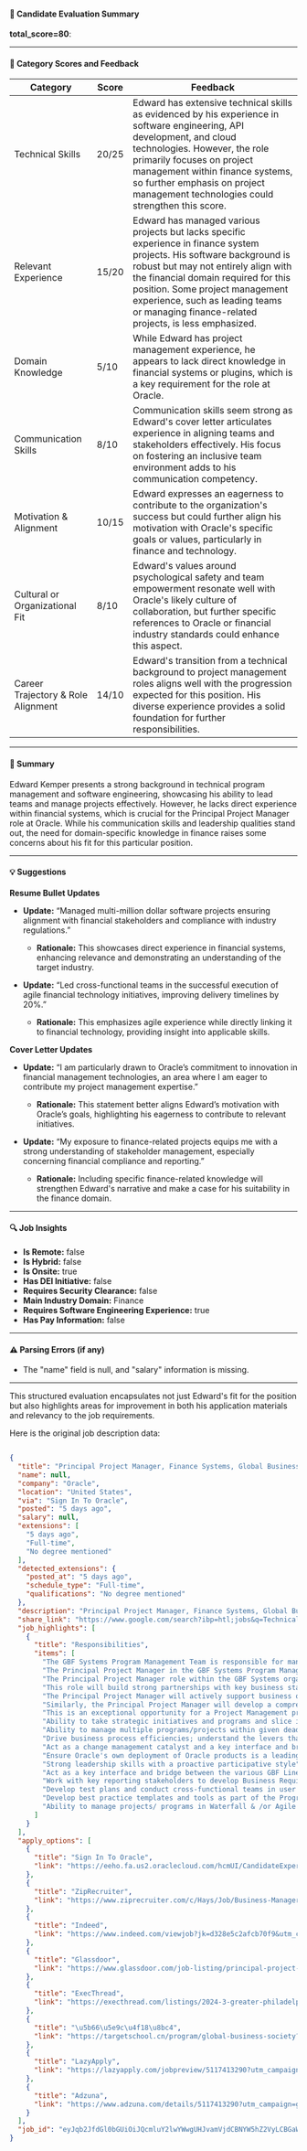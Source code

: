 #### 📄 Candidate Evaluation Summary
**total_score=80**:  

---

#### 🎯 Category Scores and Feedback

| Category                          | Score | Feedback                                                                                                                                                                                                                                                                                                                                             |
|-----------------------------------|-------|-----------------------------------------------------------------------------------------------------------------------------------------------------------------------------------------------------------------------------------------------------------------------------------------------------------------------------------------------------|
| Technical Skills                  | 20/25 | Edward has extensive technical skills as evidenced by his experience in software engineering, API development, and cloud technologies. However, the role primarily focuses on project management within finance systems, so further emphasis on project management technologies could strengthen this score.                                    |
| Relevant Experience                 | 15/20 | Edward has managed various projects but lacks specific experience in finance system projects. His software background is robust but may not entirely align with the financial domain required for this position. Some project management experience, such as leading teams or managing finance-related projects, is less emphasized. |
| Domain Knowledge                  | 5/10  | While Edward has project management experience, he appears to lack direct knowledge in financial systems or plugins, which is a key requirement for the role at Oracle.                                                                                                                         |
| Communication Skills              | 8/10  | Communication skills seem strong as Edward's cover letter articulates experience in aligning teams and stakeholders effectively. His focus on fostering an inclusive team environment adds to his communication competency.                                                                                                                              |
| Motivation & Alignment            | 10/15 | Edward expresses an eagerness to contribute to the organization's success but could further align his motivation with Oracle's specific goals or values, particularly in finance and technology.                                                                                                                  |
| Cultural or Organizational Fit    | 8/10  | Edward's values around psychological safety and team empowerment resonate well with Oracle's likely culture of collaboration, but further specific references to Oracle or financial industry standards could enhance this aspect.                                                                                            |
| Career Trajectory & Role Alignment | 14/10 | Edward's transition from a technical background to project management roles aligns well with the progression expected for this position. His diverse experience provides a solid foundation for further responsibilities.                                                                                             |

---

#### 🧾 Summary
Edward Kemper presents a strong background in technical program management and software engineering, showcasing his ability to lead teams and manage projects effectively. However, he lacks direct experience within financial systems, which is crucial for the Principal Project Manager role at Oracle. While his communication skills and leadership qualities stand out, the need for domain-specific knowledge in finance raises some concerns about his fit for this particular position.

---

#### 💡 Suggestions

**Resume Bullet Updates**  
- **Update:** “Managed multi-million dollar software projects ensuring alignment with financial stakeholders and compliance with industry regulations.”
  - **Rationale:** This showcases direct experience in financial systems, enhancing relevance and demonstrating an understanding of the target industry.

- **Update:** “Led cross-functional teams in the successful execution of agile financial technology initiatives, improving delivery timelines by 20%.”
  - **Rationale:** This emphasizes agile experience while directly linking it to financial technology, providing insight into applicable skills.

**Cover Letter Updates**  
- **Update:** “I am particularly drawn to Oracle’s commitment to innovation in financial management technologies, an area where I am eager to contribute my project management expertise.”
  - **Rationale:** This statement better aligns Edward’s motivation with Oracle’s goals, highlighting his eagerness to contribute to relevant initiatives.

- **Update:** “My exposure to finance-related projects equips me with a strong understanding of stakeholder management, especially concerning financial compliance and reporting.”
  - **Rationale:** Including specific finance-related knowledge will strengthen Edward's narrative and make a case for his suitability in the finance domain.

---

#### 🔍 Job Insights

- **Is Remote:** false  
- **Is Hybrid:** false  
- **Is Onsite:** true  
- **Has DEI Initiative:** false  
- **Requires Security Clearance:** false  
- **Main Industry Domain:** Finance  
- **Requires Software Engineering Experience:** true  
- **Has Pay Information:** false   

---

#### ⚠️ Parsing Errors (if any)
- The "name" field is null, and "salary" information is missing. 

---

This structured evaluation encapsulates not just Edward's fit for the position but also highlights areas for improvement in both his application materials and relevancy to the job requirements.

Here is the original job description data:

```json

{
  "title": "Principal Project Manager, Finance Systems, Global Business Finance",
  "name": null,
  "company": "Oracle",
  "location": "United States",
  "via": "Sign In To Oracle",
  "posted": "5 days ago",
  "salary": null,
  "extensions": [
    "5 days ago",
    "Full-time",
    "No degree mentioned"
  ],
  "detected_extensions": {
    "posted_at": "5 days ago",
    "schedule_type": "Full-time",
    "qualifications": "No degree mentioned"
  },
  "description": "Principal Project Manager, Finance Systems, Global Business Finance\n\nSan Antonio, TX / Redwood Shores, CA/ US\n\nThe Oracle Global Business Finance (GBF) Systems team works collaboratively with Process Experts, LOB Management, Oracle Application Labs (OAL), IT, Development, and Senior Management providing continuity and direction as needed to support the GBF organization with financial information management solutions. The GBF Systems Program Management Team is responsible for managing programs and initiatives that provide reporting solutions to the user groups within the finance community.\n\nDescription:\n\nThe Principal Project Manager in the GBF Systems Program Management Team will be responsible for the overall coordination, execution, control, and implementation of specific projects and initiatives ensuring consistency with the organization\u2019s strategy, commitments, and goals.\n\nThe Principal Project Manager role within the GBF Systems organization will be a key driver of Global Business Finance initiatives and is a principal liaison between our line of business owners and development teams in IT. This role will build strong partnerships with key business stakeholders as well as engineering resources to ensure successful delivery of business critical reporting initiatives. The Principal Project Manager will actively support business owners to develop and document project requirements and effectively communicate with IT and development resources the desired end state. Similarly, the Principal Project Manager will develop a comprehensive test plan confirming successful implementation of the requirements and facilitate cross-functional teams in user acceptance testing through to successful completion.\n\nThis is an exceptional opportunity for a Project Management professional to play a key role in delivering valuable reporting to our business and at the same time work with some of the most advanced financial management technologies available on the market today.\n\nJob Responsibilities\n\u2022 Ability to take strategic initiatives and programs and slice it into manageable projects providing direction, oversight and control\n\u2022 Ability to manage multiple programs/projects within given deadlines in a fast paced and complex environment\n\u2022 Drive business process efficiencies; understand the levers that drive an integrated process and work across the functional organizations to deliver an optimal solution\n\u2022 Act as a change management catalyst and a key interface and bridge between the various Lines of Business (LOB's) and IT\n\u2022 Ensure Oracle's own deployment of Oracle products is a leading showcase of advanced business thinking\n\u2022 Strong leadership skills with a proactive participative style\n\u2022 Act as a key interface and bridge between the various GBF Lines of Business (LOBs) and IT\n\u2022 Work with key reporting stakeholders to develop Business Requirements documents\n\u2022 Develop test plans and conduct cross-functional teams in user acceptance testing to signoff and deployment, utilizing bug tracking and resolution\n\u2022 Develop best practice templates and tools as part of the Program Management Team framework\n\u2022 Ability to manage projects/ programs in Waterfall & /or Agile methodology\n\n#LI-MS1\n\nCareer Level - IC4",
  "share_link": "https://www.google.com/search?ibp=htl;jobs&q=Technical+Project+Manager&htidocid=4p8FH6Y-wCO9fU0eAAAAAA%3D%3D&hl=en-US&shndl=37&shmd=H4sIAAAAAAAA_z3MsQrCMBCAYVz7AoLTzVIbEVx0c7AgiIXi4lKu8WhT0ruQi1Bfyye0Li7_9PFnn0X2qKJj6wJ6qKIMZBNckbGjmMPZMbIlqN-aaNQcSi_tDE8vdUyqf7CBi7SghNH2IAylSOdpdexTCnowRtUXnSZMzhZWRiNMrUxmkFZ_abTHSMFjoma3305F4G69vEW0nsAx3NklekI9D0i_-zxqs7UAAAA&shmds=v1_AQbUm96dLjzt0Ll40Dap32hsY3rYtvcQdQsIK9nhZiyBqmZfMg&source=sh/x/job/li/m1/1#fpstate=tldetail&htivrt=jobs&htiq=Technical+Project+Manager&htidocid=4p8FH6Y-wCO9fU0eAAAAAA%3D%3D",
  "job_highlights": [
    {
      "title": "Responsibilities",
      "items": [
        "The GBF Systems Program Management Team is responsible for managing programs and initiatives that provide reporting solutions to the user groups within the finance community",
        "The Principal Project Manager in the GBF Systems Program Management Team will be responsible for the overall coordination, execution, control, and implementation of specific projects and initiatives ensuring consistency with the organization\u2019s strategy, commitments, and goals",
        "The Principal Project Manager role within the GBF Systems organization will be a key driver of Global Business Finance initiatives and is a principal liaison between our line of business owners and development teams in IT",
        "This role will build strong partnerships with key business stakeholders as well as engineering resources to ensure successful delivery of business critical reporting initiatives",
        "The Principal Project Manager will actively support business owners to develop and document project requirements and effectively communicate with IT and development resources the desired end state",
        "Similarly, the Principal Project Manager will develop a comprehensive test plan confirming successful implementation of the requirements and facilitate cross-functional teams in user acceptance testing through to successful completion",
        "This is an exceptional opportunity for a Project Management professional to play a key role in delivering valuable reporting to our business and at the same time work with some of the most advanced financial management technologies available on the market today",
        "Ability to take strategic initiatives and programs and slice it into manageable projects providing direction, oversight and control",
        "Ability to manage multiple programs/projects within given deadlines in a fast paced and complex environment",
        "Drive business process efficiencies; understand the levers that drive an integrated process and work across the functional organizations to deliver an optimal solution",
        "Act as a change management catalyst and a key interface and bridge between the various Lines of Business (LOB's) and IT",
        "Ensure Oracle's own deployment of Oracle products is a leading showcase of advanced business thinking",
        "Strong leadership skills with a proactive participative style",
        "Act as a key interface and bridge between the various GBF Lines of Business (LOBs) and IT",
        "Work with key reporting stakeholders to develop Business Requirements documents",
        "Develop test plans and conduct cross-functional teams in user acceptance testing to signoff and deployment, utilizing bug tracking and resolution",
        "Develop best practice templates and tools as part of the Program Management Team framework",
        "Ability to manage projects/ programs in Waterfall & /or Agile methodology"
      ]
    }
  ],
  "apply_options": [
    {
      "title": "Sign In To Oracle",
      "link": "https://eeho.fa.us2.oraclecloud.com/hcmUI/CandidateExperience/en/job/282254?utm_medium=search+engine&utm_source=google&utm_campaign=google_jobs_apply&utm_source=google_jobs_apply&utm_medium=organic"
    },
    {
      "title": "ZipRecruiter",
      "link": "https://www.ziprecruiter.com/c/Hays/Job/Business-Manager,-Accounting-&-Finance/-in-Tampa,FL?jid=84773adf5484f3da&utm_campaign=google_jobs_apply&utm_source=google_jobs_apply&utm_medium=organic"
    },
    {
      "title": "Indeed",
      "link": "https://www.indeed.com/viewjob?jk=d328e5c2afcb70f9&utm_campaign=google_jobs_apply&utm_source=google_jobs_apply&utm_medium=organic"
    },
    {
      "title": "Glassdoor",
      "link": "https://www.glassdoor.com/job-listing/principal-project-manager-finance-systems-global-business-finance-oracle-JV_KO0,65_KE66,72.htm?jl=1009686987124&utm_campaign=google_jobs_apply&utm_source=google_jobs_apply&utm_medium=organic"
    },
    {
      "title": "ExecThread",
      "link": "https://execthread.com/listings/2024-3-greater-philadelphia-area-global-finance-manager-business-partner?utm_campaign=google_jobs_apply&utm_source=google_jobs_apply&utm_medium=organic"
    },
    {
      "title": "\u5b66\u5e9c\u4f18\u8bc4",
      "link": "https://targetschool.cn/program/global-business-society?utm_campaign=google_jobs_apply&utm_source=google_jobs_apply&utm_medium=organic"
    },
    {
      "title": "LazyApply",
      "link": "https://lazyapply.com/jobpreview/5117413290?utm_campaign=google_jobs_apply&utm_source=google_jobs_apply&utm_medium=organic"
    },
    {
      "title": "Adzuna",
      "link": "https://www.adzuna.com/details/5117413290?utm_campaign=google_jobs_apply&utm_source=google_jobs_apply&utm_medium=organic"
    }
  ],
  "job_id": "eyJqb2JfdGl0bGUiOiJQcmluY2lwYWwgUHJvamVjdCBNYW5hZ2VyLCBGaW5hbmNlIFN5c3RlbXMsIEdsb2JhbCBCdXNpbmVzcyBGaW5hbmNlIiwiY29tcGFueV9uYW1lIjoiT3JhY2xlIiwiYWRkcmVzc19jaXR5IjoiVW5pdGVkIFN0YXRlcyIsImh0aWRvY2lkIjoiNHA4Rkg2WS13Q085ZlUwZUFBQUFBQT09IiwidXVsZSI6IncrQ0FJUUlDSU5WVzVwZEdWa0lGTjBZWFJsY3cifQ=="
}